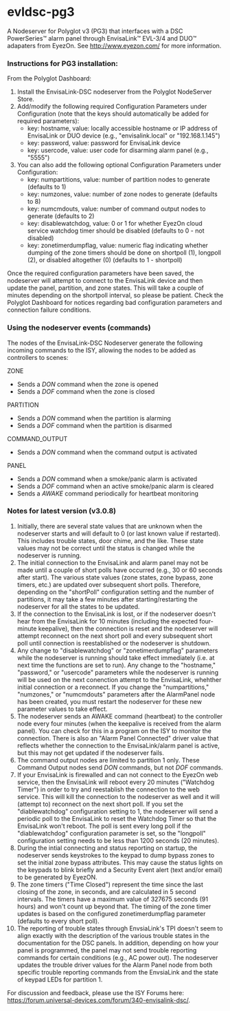 # evldsc-pg3
A Nodeserver for Polyglot v3 (PG3) that interfaces with a DSC PowerSeries™ alarm panel through EnvisaLink™ EVL-3/4 and DUO™ adapaters from EyezOn. See http://www.eyezon.com/ for more information.

### Instructions for PG3 installation:
From the Polyglot Dashboard:
1. Install the EnvisaLink-DSC nodeserver from the Polyglot NodeServer Store.
2. Add/modify the following required Configuration Parameters under Configuration (note that the keys should automatically be added for required parameters):
    - key: hostname, value: locally accessible hostname or IP address of EnvisaLink or DUO device (e.g., "envisalink.local" or "192.168.1.145")
    - key: password, value: password for EnvisaLink device
    - key: usercode, value: user code for disarming alarm panel (e.g., "5555")
3. You can also add the following optional Configuration Parameters under Configuration:
    - key: numpartitions, value: number of partition nodes to generate (defaults to 1)
    - key: numzones, value: number of zone nodes to generate (defaults to 8)
    - key: numcmdouts, value: number of command output nodes to generate (defaults to 2)
    - key: disablewatchdog, value: 0 or 1 for whether EyezOn cloud service watchdog timer should be disabled (defaults to 0 - not disabled)
    - key: zonetimerdumpflag, value: numeric flag indicating whether dumping of the zone timers should be done on shortpoll (1), longpoll (2), or disabled altogether (0) (defaults to 1 - shortpoll)

Once the required configuration parameters have been saved, the nodeserver will attempt to connect to the EnvisaLink device and then update the panel, partition, and zone states. This will take a couple of minutes depending on the shortpoll interval, so please be patient. Check the Polyglot Dashboard for notices regarding bad configuration parameters and connection failure conditions.

### Using the nodeserver events (commands)
The nodes of the EnvisaLink-DSC Nodeserver generate the following incoming commands to the ISY, allowing the nodes to be added as controllers to scenes:

ZONE
- Sends a *DON* command when the zone is opened
- Sends a *DOF* command when the zone is closed

PARTITION
- Sends a *DON* command when the partition is alarming
- Sends a *DOF* command when the partition is disarmed

COMMAND_OUTPUT
- Sends a *DON* command when the command output is activated

PANEL
- Sends a *DON* command when a smoke/panic alarm is activated
- Sends a *DOF* command when an active smoke/panic alarm is cleared
- Sends a *AWAKE* command periodically for heartbeat monitoring

### Notes for latest version (v3.0.8)

1. Initially, there are several state values that are unknown when the nodeserver starts and will default to 0 (or last known value if restarted). This includes trouble states, door chime, and the like. These state values may not be correct until the status is changed while the nodeserver is running.
2. The initial connection to the EnvisaLink and alarm panel may not be made until a couple of short polls have occurred (e.g., 30 or 60 seconds after start). The various state values (zone states, zone bypass, zone timers, etc.) are updated over subsequent short polls. Therefore, depending on the "shortPoll" configuration setting and the number of partitions, it may take a few minutes after starting/restarting the nodeserver for all the states to be updated.
3. If the connection to the EnvisaLink is lost, or if the nodeserver doesn't hear from the EnvisaLink for 10 minutes (including the expected four-minute keepalive), then the connection is reset and the nodeserver will attempt reconnect on the next short poll and every subsequent short poll until connection is reestablished or the nodeserver is shutdown.
4. Any change to "disablewatchdog" or "zonetimerdumpflag" parameters while the nodeserver is running should take effect immediately (i.e. at next time the functions are set to run). Any change to the "hostname," "password," or "usercode" parameters while the nodeserver is running will be used on the next conenction attempt to the EnvisaLink, whehther initial connection or a reconnect. If you change the "numpartitions," "numzones," or "numcmdouts" parameters after the AlarmPanel node has been created, you must restart the nodeserver for these new parameter values to take effect.
5. The nodeserver sends an AWAKE command (heartbeat) to the controller node every four minutes (when the keepalive is received from the alarm panel). You can check for this in a program on the ISY to monitor the connection. There is also an "Alarm Panel Connected" driver value that reflects whether the connection to the EnvisaLink/alarm panel is active, but this may not get updated if the nodeserver fails.
6. The command output nodes are limited to partition 1 only. These Command Output nodes send *DON* commands, but not *DOF* commands.
7. If your EnvisaLink is firewalled and can not connect to the EyezOn web service, then the EnvisaLink will reboot every 20 minutes ("Watchdog Timer") in order to try and reestablish the connection to the web service. This will kill the connection to the nodeserver as well and it will (attempt to) reconnect on the next short poll. If you set the "diablewatchdog" configuration setting to 1, the nodeserver will send a periodic poll to the EnvisaLink to reset the Watchdog Timer so that the EnvisaLink won't reboot. The poll is sent every long poll if the "diablewatchdog" configuration parameter is set, so the "longpoll" configuration setting needs to be less than 1200 seconds (20 minutes).
8. During the intial connecting and status reporting on startup, the nodeserver sends keystrokes to the keypad to dump bypass zones to set the initial zone bypass attributes. This may cause the status lights on the keypads to blink briefly and a Security Event alert (text and/or email) to be generated by EyezON.
9. The zone timers ("Time Closed") represent the time since the last closing of the zone, in seconds, and are calculated in 5 second intervals. The timers have a maximum value of 327675 seconds (91 hours) and won't count up beyond that. The timing of the zone timer updates is based on the configured zonetimerdumpflag parameter (defaults to every short poll).  
10. The reporting of trouble states through EnvsiaLink's TPI doesn't seem to align exactly with the description of the various trouble states in the documentation for the DSC panels. In addition, depending on how your panel is programmed, the panel may not send trouble reporting commands for certain conditions (e.g., AC power out). The nodeserver updates the trouble driver values for the Alarm Panel node from both specific trouble reporting commands from the EnvsiaLink and the state of keypad LEDs for partition 1.

For discussion and feedback, please use the ISY Forums here: https://forum.universal-devices.com/forum/340-envisalink-dsc/.
